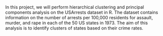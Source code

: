 In this project, we will perform hierarchical clustering and principal components analysis on the USArrests dataset in R. The dataset contains information on the number of arrests per 100,000 residents for assault, murder, and rape in each of the 50 US states in 1973. The aim of this analysis is to identify clusters of states based on their crime rates.
